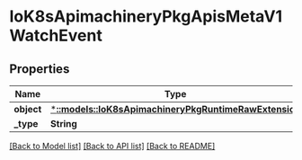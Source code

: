 # IoK8sApimachineryPkgApisMetaV1WatchEvent

## Properties
Name | Type | Description | Notes
------------ | ------------- | ------------- | -------------
**object** | [***::models::IoK8sApimachineryPkgRuntimeRawExtension**](io.k8s.apimachinery.pkg.runtime.RawExtension.md) |  | 
**_type** | **String** |  | 

[[Back to Model list]](../README.md#documentation-for-models) [[Back to API list]](../README.md#documentation-for-api-endpoints) [[Back to README]](../README.md)


